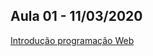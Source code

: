 ## Aula 01 - 11/03/2020
[Introdução programação Web](https://docs.google.com/presentation/d/1WrlSJhajgkQMffZTM0BEKl4HZunBUb4W-EfFECrM9RA/edit?usp=sharing)


